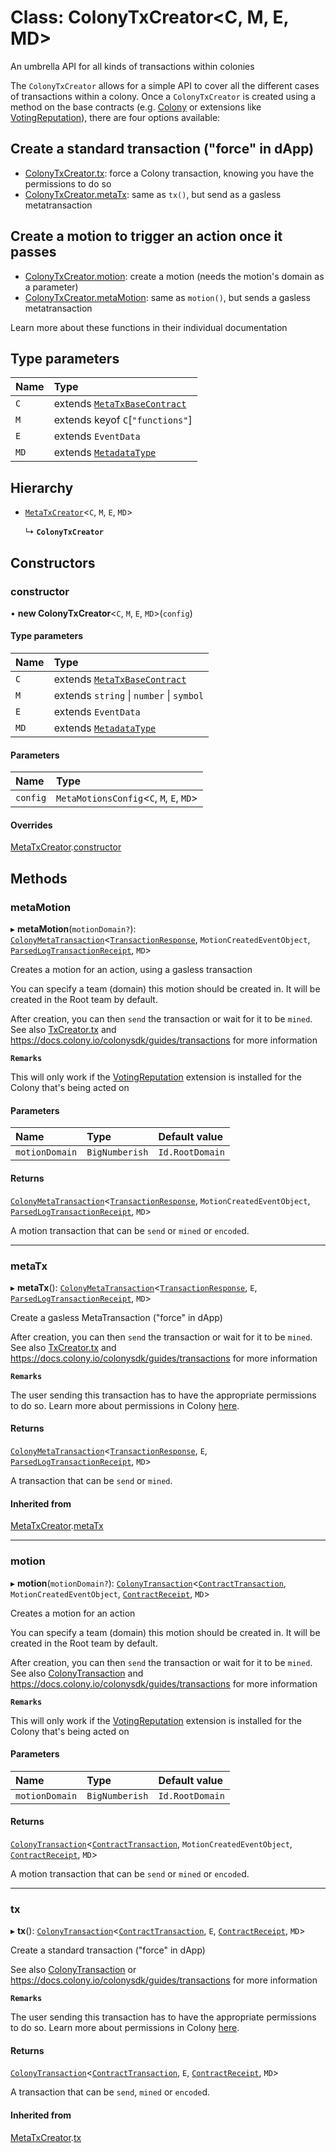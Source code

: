 # Class: ColonyTxCreator<C, M, E, MD\>

An umbrella API for all kinds of transactions within colonies

The `ColonyTxCreator` allows for a simple API to cover all the different cases of transactions within a colony. Once a `ColonyTxCreator` is created using a method on the base contracts (e.g. [Colony](Colony.md) or extensions like [VotingReputation](VotingReputation.md)), there are four options available:

## Create a standard transaction ("force" in dApp)

- [ColonyTxCreator.tx](ColonyTxCreator.md#tx): force a Colony transaction, knowing you have the permissions to do so
- [ColonyTxCreator.metaTx](ColonyTxCreator.md#metatx): same as `tx()`, but send as a gasless metatransaction

## Create a motion to trigger an action once it passes

- [ColonyTxCreator.motion](ColonyTxCreator.md#motion): create a motion (needs the motion's domain as a parameter)
- [ColonyTxCreator.metaMotion](ColonyTxCreator.md#metamotion): same as `motion()`, but sends a gasless metatransaction

Learn more about these functions in their individual documentation

## Type parameters

| Name | Type |
| :------ | :------ |
| `C` | extends [`MetaTxBaseContract`](../interfaces/MetaTxBaseContract.md) |
| `M` | extends keyof `C`[``"functions"``] |
| `E` | extends `EventData` |
| `MD` | extends [`MetadataType`](../enums/MetadataType.md) |

## Hierarchy

- [`MetaTxCreator`](MetaTxCreator.md)<`C`, `M`, `E`, `MD`\>

  ↳ **`ColonyTxCreator`**

## Constructors

### constructor

• **new ColonyTxCreator**<`C`, `M`, `E`, `MD`\>(`config`)

#### Type parameters

| Name | Type |
| :------ | :------ |
| `C` | extends [`MetaTxBaseContract`](../interfaces/MetaTxBaseContract.md) |
| `M` | extends `string` \| `number` \| `symbol` |
| `E` | extends `EventData` |
| `MD` | extends [`MetadataType`](../enums/MetadataType.md) |

#### Parameters

| Name | Type |
| :------ | :------ |
| `config` | `MetaMotionsConfig`<`C`, `M`, `E`, `MD`\> |

#### Overrides

[MetaTxCreator](MetaTxCreator.md).[constructor](MetaTxCreator.md#constructor)

## Methods

### metaMotion

▸ **metaMotion**(`motionDomain?`): [`ColonyMetaTransaction`](../interfaces/ColonyMetaTransaction.md)<[`TransactionResponse`](../interfaces/TransactionResponse.md), `MotionCreatedEventObject`, [`ParsedLogTransactionReceipt`](../interfaces/ParsedLogTransactionReceipt.md), `MD`\>

Creates a motion for an action, using a gasless transaction

You can specify a team (domain) this motion should be created in. It will be created in the Root team by default.

After creation, you can then `send` the transaction or wait for it to be `mined`.
See also [TxCreator.tx](TxCreator.md#tx) and https://docs.colony.io/colonysdk/guides/transactions for more information

**`Remarks`**

This will only work if the [VotingReputation](VotingReputation.md) extension is installed for the Colony that's being acted on

#### Parameters

| Name | Type | Default value |
| :------ | :------ | :------ |
| `motionDomain` | `BigNumberish` | `Id.RootDomain` |

#### Returns

[`ColonyMetaTransaction`](../interfaces/ColonyMetaTransaction.md)<[`TransactionResponse`](../interfaces/TransactionResponse.md), `MotionCreatedEventObject`, [`ParsedLogTransactionReceipt`](../interfaces/ParsedLogTransactionReceipt.md), `MD`\>

A motion transaction that can be `send` or `mined` or `encode`d.

___

### metaTx

▸ **metaTx**(): [`ColonyMetaTransaction`](../interfaces/ColonyMetaTransaction.md)<[`TransactionResponse`](../interfaces/TransactionResponse.md), `E`, [`ParsedLogTransactionReceipt`](../interfaces/ParsedLogTransactionReceipt.md), `MD`\>

Create a gasless MetaTransaction ("force" in dApp)

After creation, you can then `send` the transaction or wait for it to be `mined`.
See also [TxCreator.tx](TxCreator.md#tx) and https://docs.colony.io/colonysdk/guides/transactions for more information

**`Remarks`**

The user sending this transaction has to have the appropriate permissions to do so. Learn more about permissions in Colony [here](/develop/dev-learning/permissions).

#### Returns

[`ColonyMetaTransaction`](../interfaces/ColonyMetaTransaction.md)<[`TransactionResponse`](../interfaces/TransactionResponse.md), `E`, [`ParsedLogTransactionReceipt`](../interfaces/ParsedLogTransactionReceipt.md), `MD`\>

A transaction that can be `send` or `mined`.

#### Inherited from

[MetaTxCreator](MetaTxCreator.md).[metaTx](MetaTxCreator.md#metatx)

___

### motion

▸ **motion**(`motionDomain?`): [`ColonyTransaction`](../interfaces/ColonyTransaction.md)<[`ContractTransaction`](../interfaces/ContractTransaction.md), `MotionCreatedEventObject`, [`ContractReceipt`](../interfaces/ContractReceipt.md), `MD`\>

Creates a motion for an action

You can specify a team (domain) this motion should be created in. It will be created in the Root team by default.

After creation, you can then `send` the transaction or wait for it to be `mined`.
See also [ColonyTransaction](../interfaces/ColonyTransaction.md) and https://docs.colony.io/colonysdk/guides/transactions for more information

**`Remarks`**

This will only work if the [VotingReputation](VotingReputation.md) extension is installed for the Colony that's being acted on

#### Parameters

| Name | Type | Default value |
| :------ | :------ | :------ |
| `motionDomain` | `BigNumberish` | `Id.RootDomain` |

#### Returns

[`ColonyTransaction`](../interfaces/ColonyTransaction.md)<[`ContractTransaction`](../interfaces/ContractTransaction.md), `MotionCreatedEventObject`, [`ContractReceipt`](../interfaces/ContractReceipt.md), `MD`\>

A motion transaction that can be `send` or `mined` or `encode`d.

___

### tx

▸ **tx**(): [`ColonyTransaction`](../interfaces/ColonyTransaction.md)<[`ContractTransaction`](../interfaces/ContractTransaction.md), `E`, [`ContractReceipt`](../interfaces/ContractReceipt.md), `MD`\>

Create a standard transaction ("force" in dApp)

See also [ColonyTransaction](../interfaces/ColonyTransaction.md) or https://docs.colony.io/colonysdk/guides/transactions for more information

**`Remarks`**

The user sending this transaction has to have the appropriate permissions to do so. Learn more about permissions in Colony [here](/develop/dev-learning/permissions).

#### Returns

[`ColonyTransaction`](../interfaces/ColonyTransaction.md)<[`ContractTransaction`](../interfaces/ContractTransaction.md), `E`, [`ContractReceipt`](../interfaces/ContractReceipt.md), `MD`\>

A transaction that can be `send`, `mined` or `encode`d.

#### Inherited from

[MetaTxCreator](MetaTxCreator.md).[tx](MetaTxCreator.md#tx)
